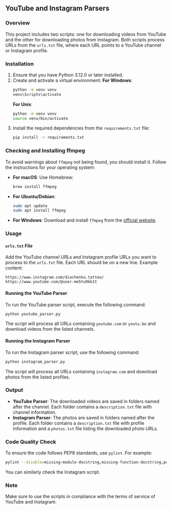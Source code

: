 ## YouTube and Instagram Parsers

### Overview

This project includes two scripts: one for downloading videos from YouTube and the other
for downloading photos from Instagram. Both scripts process URLs from the `urls.txt` file,
where each URL points to a YouTube channel or Instagram profile.

### Installation

1. Ensure that you have Python 3.12.0 or later installed.
2. Create and activate a virtual environment:
   **For Windows**:
   ```bash
   python -m venv venv
   venv\Scripts\activate
   ```
   **For Unix**:
   ```bash
   python -m venv venv
   source venv/bin/activate
   ```
3. Install the required dependencies from the `requirements.txt` file:
   ```bash
   pip install -r requirements.txt
   ```

### Checking and Installing ffmpeg

To avoid warnings about `ffmpeg` not being found, you should install it. Follow the
instructions for your operating system:

- **For macOS**: Use Homebrew:
  ```bash
  brew install ffmpeg
  ```
- **For Ubuntu/Debian**:
  ```bash
  sudo apt update
  sudo apt install ffmpeg
  ```
- **For Windows**: Download and install `ffmpeg` from
  the [official website](https://ffmpeg.org/download.html).

### Usage

#### `urls.txt` File

Add the YouTube channel URLs and Instagram profile URLs you want to process
to the `urls.txt` file. Each URL should be on a new line. Example content:

```
https://www.instagram.com/diachenko.tattoo/
https://www.youtube.com/@user-me5tu9kk1t
```

#### Running the YouTube Parser

To run the YouTube parser script, execute the following command:

```bash
python youtube_parser.py
```

The script will process all URLs containing `youtube.com` or `youtu.be` and download videos from
the listed channels.

#### Running the Instagram Parser

To run the Instagram parser script, use the following command:

```bash
python instagram_parser.py
```

The script will process all URLs containing `instagram.com` and download photos from the listed
profiles.

### Output

- **YouTube Parser**: The downloaded videos are saved in folders named after the channel. Each
  folder contains a `description.txt` file with channel information.
- **Instagram Parser**: The photos are saved in folders named after the profile. Each folder
  contains a `description.txt` file with profile information and a `photos.txt` file listing the
  downloaded photo URLs.

### Code Quality Check

To ensure the code follows PEP8 standards, use `pylint`. For example:

```bash
pylint --disable=missing-module-docstring,missing-function-docstring,pointless-string-statement youtube_parser.py
```

You can similarly check the Instagram script.

### Note

Make sure to use the scripts in compliance with the terms of service of YouTube and Instagram.
